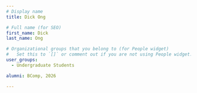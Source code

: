 ```yaml
---
# Display name
title: Dick Ong

# Full name (for SEO)
first_name: Dick
last_name: Ong

# Organizational groups that you belong to (for People widget)
#   Set this to `[]` or comment out if you are not using People widget.
user_groups:
  - Undergraduate Students

alumni: BComp, 2026

---
```

